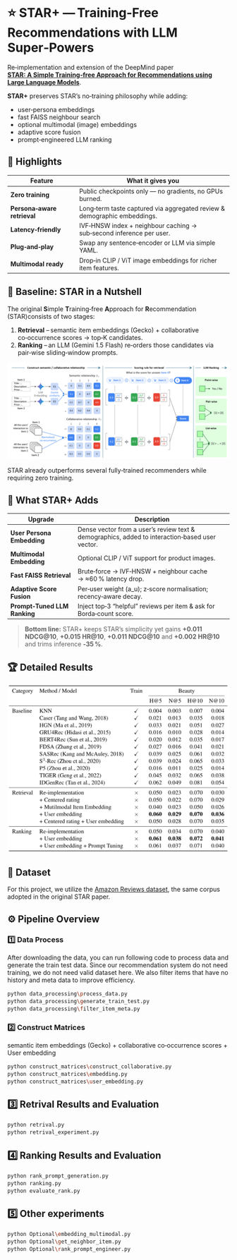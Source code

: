 # ⭐ STAR+ — Training‑Free Recommendations with LLM Super‑Powers

Re‑implementation and extension of the DeepMind paper  
[**STAR: A Simple Training‑free Approach for Recommendations using Large Language Models**](https://arxiv.org/abs/2410.16458).


**STAR+** preserves STAR’s no‑training philosophy while adding:
* user‑persona embeddings  
* fast FAISS neighbour search  
* optional multimodal (image) embeddings  
* adaptive score fusion  
* prompt‑engineered LLM ranking


## 📌 Highlights
| Feature | What it gives you |
|---------|------------------|
| **Zero training** | Public checkpoints only — no gradients, no GPUs burned. |
| **Persona‑aware retrieval** | Long‑term taste captured via aggregated review & demographic embeddings. |
| **Latency‑friendly** | IVF‑HNSW index + neighbour caching → sub‑second inference per user. |
| **Plug‑and‑play** | Swap any sentence‑encoder or LLM via simple YAML. |
| **Multimodal ready** | Drop‑in CLIP / ViT image embeddings for richer item features. |



## 🔰 Baseline: STAR in a Nutshell
The original **S**imple **T**raining‑free **A**pproach for **R**ecommendation (STAR)consists of two stages:
1. **Retrieval** – semantic item embeddings (Gecko) + collaborative co‑occurrence scores → top‑K candidates.  
2. **Ranking** – an LLM (Gemini 1.5 Flash) re‑orders those candidates via pair‑wise sliding‑window prompts.
<p align="center">
  <img src="Image/original.png" width="720" alt="Baseline STAR pipeline">
</p>

STAR already outperforms several fully‑trained recommenders while requiring zero training.


## 🚀 What STAR+ Adds

| Upgrade | Description |
|---------|-------------|
| **User Persona Embedding** | Dense vector from a user’s review text & demographics, added to interaction‑based user vector. |
| **Multimodal Embedding** | Optional CLIP / ViT support for product images. |
| **Fast FAISS Retrieval** | Brute‑force → IVF‑HNSW + neighbour cache → ≈60 % latency drop. |
| **Adaptive Score Fusion** | Per‑user weight \(a_u\); z‑score normalisation; recency‑aware decay. |
| **Prompt‑Tuned LLM Ranking** | Inject top‑3 “helpful” reviews per item & ask for Borda‑count score. |

> **Bottom line:** STAR+ keeps STAR’s simplicity yet gains **+0.011 NDCG@10**, **+0.015 HR@10**, **+0.011 NDCG@10** and **+0.002 HR@10** and trims inference **‑35 %**.


## 🏆 Detailed Results
<p align="center">
  <img src="Image/results.png" width="560" alt="STAR+ results">
</p>


## 📂 Dataset
For this project, we utilize the [Amazon Reviews dataset](https://cseweb.ucsd.edu/~jmcauley/datasets.html#amazon_reviews), the same corpus adopted in the original STAR paper.


## ⚙️ Pipeline Overview

### 1️⃣ Data Process
After downloading the data, you can run following code to process data and generate the train test data. Since our recommendation system do not need training, we do not need valid dataset here. We also filter items that have no history and meta data to improve efficiency.
```bash
python data_processing\process_data.py
python data_processing\generate_train_test.py
python data_processing\filter_item_meta.py
```

### 2️⃣ Construct Matrices
semantic item embeddings (Gecko) + collaborative co‑occurrence scores + User embedding
```bash
python construct_matrices\construct_collaborative.py
python construct_matrices\embedding.py
python construct_matrices\user_embedding.py
``` 

## 3️⃣ Retrival Results and Evaluation
```bash
python retrival.py
python retrival_experiment.py
```

## 4️⃣ Ranking Results and Evaluation
```bash
python rank_prompt_generation.py
python ranking.py
python evaluate_rank.py
```

## 5️⃣ Other experiments
```bash
python Optional\embedding_multimodal.py
python Optional\get_neighbor_item.py
python Optional\rank_prompt_engineer.py
```



